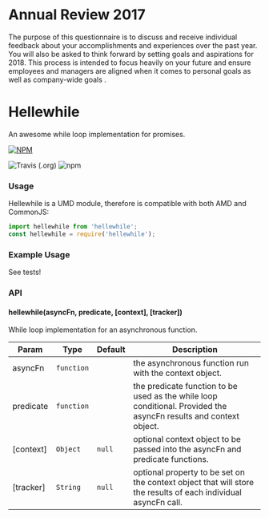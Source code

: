 # Annual Review 2017

The purpose of this questionnaire is to discuss and receive individual feedback about your accomplishments and experiences over the past year. You will also be asked to think forward by setting goals and aspirations for 2018. This process is intended to focus heavily on your future and ensure employees and managers are aligned when it comes to personal goals as well as company-wide goals .
#  Hellewhile
An awesome while loop implementation for promises.

[![NPM](https://nodei.co/npm/hellewhile.png)](https://npmjs.org/package/hellewhile)

![Travis (.org)](https://img.shields.io/travis/sahellebusch/hellewhile.svg)
![npm](https://img.shields.io/npm/v/hellewhile.svg)


### Usage

Hellewhile is a UMD module, therefore is compatible with both AMD and CommonJS:

```javascript
import hellewhile from 'hellewhile';
const hellewhile = require('hellewhile');
```

### Example Usage
See tests!

### API

#### hellewhile(asyncFn, predicate, [context], [tracker])
While loop implementation for an asynchronous function.

| Param | Type | Default | Description |
| --- | --- | --- | --- |
| asyncFn | <code>function</code> |  | the asynchronous function run with the context object. |
| predicate | <code>function</code> |  | the predicate function to be used as the while loop conditional.  Provided the asyncFn results and context object. |
| [context] | <code>Object</code> | <code>null</code> | optional context object to be passed into the asyncFn and predicate functions. |
| [tracker] | <code>String</code> | <code>null</code> | optional property to be set on the context object that will store the results of each individual asyncFn call. |
